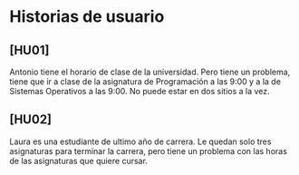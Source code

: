 # Historias de usuario

## [HU01]  
Antonio tiene el horario de clase de la universidad. Pero tiene un problema, tiene que ir a clase de la asignatura de Programación a las 9:00 y a la de Sistemas Operativos a las 9:00. No puede estar en dos sitios a la vez.

## [HU02]
Laura es una estudiante de ultimo año de carrera. Le quedan solo tres asignaturas para terminar la carrera, pero tiene un problema con las horas de las asignaturas que quiere cursar.